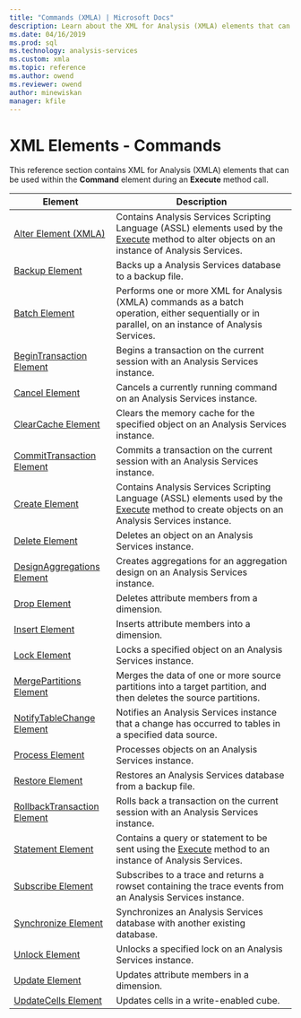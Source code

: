 ```yaml
---
title: "Commands (XMLA) | Microsoft Docs"
description: Learn about the XML for Analysis (XMLA) elements that can be used within the Command element during an Execute method call.
ms.date: 04/16/2019
ms.prod: sql
ms.technology: analysis-services
ms.custom: xmla
ms.topic: reference
ms.author: owend
ms.reviewer: owend
author: minewiskan
manager: kfile
---
```

# XML Elements - Commands

  This reference section contains XML for Analysis (XMLA) elements that can be used within the **Command** element during an **Execute** method call.  
  
|Element|Description|  
|-------------|-----------------|  
|[Alter Element (XMLA)](../xml-elements-commands/alter-element-xmla.md)|Contains Analysis Services Scripting Language (ASSL) elements used by the [Execute](../xml-elements-methods-execute.md) method to alter objects on an instance of Analysis Services.|  
|[Backup Element](../xml-elements-commands/backup-element-xmla.md)|Backs up a Analysis Services database to a backup file.|  
|[Batch Element](../xml-elements-commands/batch-element-xmla.md)|Performs one or more XML for Analysis (XMLA) commands as a batch operation, either sequentially or in parallel, on an instance of Analysis Services.|  
|[BeginTransaction Element](../xml-elements-commands/begintransaction-element-xmla.md)|Begins a transaction on the current session with an Analysis Services instance.|  
|[Cancel Element](../xml-elements-commands/cancel-element-xmla.md)|Cancels a currently running command on an Analysis Services instance.|  
|[ClearCache Element](../xml-elements-commands/clearcache-element-xmla.md)|Clears the memory cache for the specified object on an Analysis Services instance.|  
|[CommitTransaction Element](../xml-elements-commands/committransaction-element-xmla.md)|Commits a transaction on the current session with an Analysis Services instance.|  
|[Create Element](../xml-elements-commands/create-element-xmla.md)|Contains Analysis Services Scripting Language (ASSL) elements used by the [Execute](../xml-elements-methods-execute.md) method to create objects on an Analysis Services instance.|  
|[Delete Element](../xml-elements-commands/delete-element-xmla.md)|Deletes an object on an Analysis Services instance.|  
|[DesignAggregations Element](../xml-elements-commands/designaggregations-element-xmla.md)|Creates aggregations for an aggregation design on an Analysis Services instance.|  
|[Drop Element](../xml-elements-commands/drop-element-xmla.md)|Deletes attribute members from a dimension.|  
|[Insert Element](../xml-elements-commands/insert-element-xmla.md)|Inserts attribute members into a dimension.|  
|[Lock Element](../xml-elements-commands/lock-element-xmla.md)|Locks a specified object on an Analysis Services instance.|  
|[MergePartitions Element](../xml-elements-commands/mergepartitions-element-xmla.md)|Merges the data of one or more source partitions into a target partition, and then deletes the source partitions.|  
|[NotifyTableChange Element](../xml-elements-commands/notifytablechange-element-xmla.md)|Notifies an Analysis Services instance that a change has occurred to tables in a specified data source.|  
|[Process Element](../xml-elements-commands/process-element-xmla.md)|Processes objects on an Analysis Services instance.|  
|[Restore Element](../xml-elements-commands/restore-element-xmla.md)|Restores an Analysis Services database from a backup file.|  
|[RollbackTransaction Element](../xml-elements-commands/rollbacktransaction-element-xmla.md)|Rolls back a transaction on the current session with an Analysis Services instance.|  
|[Statement Element](../xml-elements-commands/statement-element-xmla.md)|Contains a query or statement to be sent using the [Execute](../xml-elements-methods-execute.md) method to an instance of Analysis Services.|  
|[Subscribe Element](../xml-elements-commands/subscribe-element-xmla.md)|Subscribes to a trace and returns a rowset containing the trace events from an Analysis Services instance.|  
|[Synchronize Element](../xml-elements-commands/synchronize-element-xmla.md)|Synchronizes an Analysis Services database with another existing database.|  
|[Unlock Element](../xml-elements-commands/unlock-element-xmla.md)|Unlocks a specified lock on an Analysis Services instance.|  
|[Update Element](../xml-elements-commands/update-element-xmla.md)|Updates attribute members in a dimension.|  
|[UpdateCells Element](../xml-elements-commands/updatecells-element-xmla.md)|Updates cells in a write-enabled cube.|  
  
  
